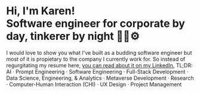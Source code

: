 <h1>Hi, I'm Karen! <br/>Software engineer for corporate by day, tinkerer by night 💫🥼⚙️</h1>
<p>I would love to show you what I've built as a budding software engineer but most of it is propietary to the company I currently work for. So instead of regurgitating my resume here, <a href="https://www.linkedin.com/in/karen-a-wu/">you can read about it on my LinkedIn.</a> TL;DR: AI · Prompt Engineering · Software Engineering · Full-Stack Development · Data Science, Engineering, & Analytics · Metaverse Development · Research · Computer-Human Interaction (CHI) · UX Design · Project Management</h2>

